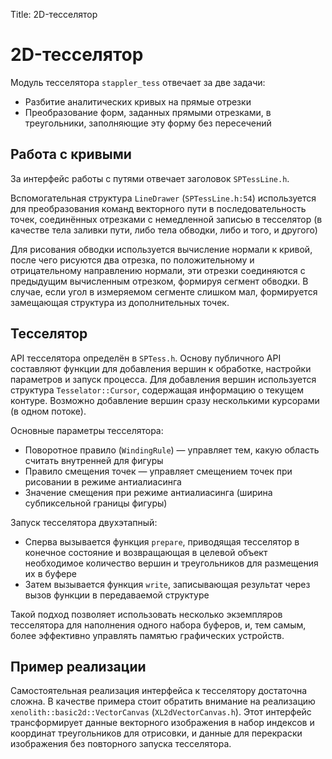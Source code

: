Title: 2D-тесселятор

# 2D-тесселятор

Модуль тесселятора `stappler_tess` отвечает за две задачи:
* Разбитие аналитических кривых на прямые отрезки
* Преобразование форм, заданных прямыми отрезками, в треугольники, заполняющие эту форму без пересечений

## Работа с кривыми

За интерфейс работы с путями отвечает заголовок `SPTessLine.h`.

Вспомогательная структура `LineDrawer` (`SPTessLine.h:54`) используется для преобразования команд векторного пути в последовательность точек, соединённых отрезками с немедленной записью в тесселятор (в качестве тела заливки пути, либо тела обводки, либо и того, и другого)

Для рисования обводки используется вычисление нормали к кривой, после чего рисуются два отрезка, по положительному и отрицательному направлению нормали, эти отрезки соединяются с предыдущим вычисленным отрезком, формируя сегмент обводки. В случае, если угол в измеряемом сегменте слишком мал, формируется замещающая структура из дополнительных точек.

## Тесселятор

API тесселятора определён в `SPTess.h`. Основу публичного API составляют функции для добавления вершин к обработке, настройки параметров и запуск процесса. Для добавления вершин используется структура `Tesselator::Cursor`, содержащая информацию о текущем контуре. Возможно добавление вершин сразу несколькими курсорами (в одном потоке).

Основные параметры тесселятора:
* Поворотное правило (`WindingRule`) — управляет тем, какую область считать внутренней для фигуры
* Правило смещения точек — управляет смещением точек при рисовании в режиме антиалиасинга
* Значение смещения при режиме антиалиасинга (ширина субпиксельной границы фигуры)

Запуск тесселятора двухэтапный:
* Сперва вызывается функция `prepare`, приводящая тесселятор в конечное состояние и возвращающая в целевой объект необходимое количество вершин и треугольников для размещения их в буфере
* Затем вызывается функция `write`, записывающая результат через вызов функции в передаваемой структуре

Такой подход позволяет использовать несколько экземпляров тесселятора для наполнения одного набора буферов, и, тем самым, более эффективно управлять памятью графических устройств.

## Пример реализации

Самостоятельная реализация интерфейса к тесселятору достаточна сложна. В качестве примера стоит обратить внимание на реализацию `xenolith::basic2d::VectorCanvas` (`XL2dVectorCanvas.h`). Этот интерфейс трансформирует данные векторного изображения в набор индексов и координат треугольников для отрисовки, и данные для перекраски изображения без повторного запуска тесселятора.
 